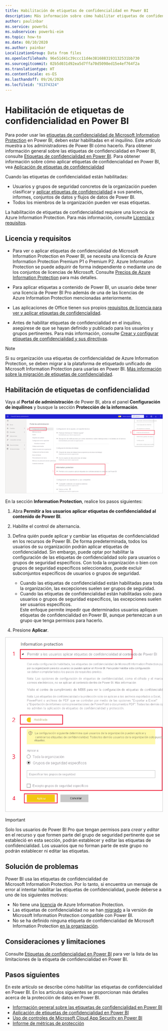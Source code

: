 ```yaml
---
title: Habilitación de etiquetas de confidencialidad en Power BI
description: Más información sobre cómo habilitar etiquetas de confidencialidad de datos en Power BI
author: paulinbar
ms.service: powerbi
ms.subservice: powerbi-eim
ms.topic: how-to
ms.date: 08/10/2020
ms.author: painbar
LocalizationGroup: Data from files
ms.openlocfilehash: 96e51d41c39ccc11d4e3816883193132531bb730
ms.sourcegitcommit: 02b5d031d92ea5d7ffa70d5098ed15e4ef764f2a
ms.translationtype: HT
ms.contentlocale: es-ES
ms.lasthandoff: 09/26/2020
ms.locfileid: "91374324"
---
```

# <a name="enable-sensitivity-labels-in-power-bi"></a>Habilitación de etiquetas de confidencialidad en Power BI

Para poder usar las [etiquetas de confidencialidad de Microsoft Information Protection](/microsoft-365/compliance/sensitivity-labels) en Power BI, deben estar habilitadas en el inquilino. Este artículo muestra a los administradores de Power BI cómo hacerlo. Para obtener información general sobre las etiquetas de confidencialidad en Power BI, consulte [Etiquetas de confidencialidad en Power BI](service-security-sensitivity-label-overview.md). Para obtener información sobre cómo aplicar etiquetas de confidencialidad en Power BI, vea [Aplicación de etiquetas de confidencialidad](./service-security-apply-data-sensitivity-labels.md) 

Cuando las etiquetas de confidencialidad están habilitadas:

* Usuarios y grupos de seguridad concretos de la organización pueden clasificar y [aplicar etiquetas de confidencialidad](./service-security-apply-data-sensitivity-labels.md) a sus paneles, informes, conjuntos de datos y flujos de datos de Power BI.
* Todos los miembros de la organización pueden ver esas etiquetas.

La habilitación de etiquetas de confidencialidad requiere una licencia de Azure Information Protection. Para más información, consulte [Licencia y requisitos](#licensing-and-requirements).

## <a name="licensing-and-requirements"></a>Licencia y requisitos

* Para ver o aplicar etiquetas de confidencialidad de Microsoft Information Protection en Power BI, se necesita una licencia de Azure Information Protection Premium P1 o Premium P2. Azure Information Protection se puede adquirir de forma independiente o mediante uno de los conjuntos de licencias de Microsoft. Consulte [Precios de Azure Information Protection](https://azure.microsoft.com/pricing/details/information-protection/) para más detalles.

* Para aplicar etiquetas a contenido de Power BI, un usuario debe tener una licencia de Power BI Pro además de una de las licencias de Azure Information Protection mencionadas anteriormente.

* Las aplicaciones de Office tienen sus propios [requisitos de licencia para ver y aplicar etiquetas de confidencialidad]( https://docs.microsoft.com/microsoft-365/compliance/get-started-with-sensitivity-labels#subscription-and-licensing-requirements-for-sensitivity-labels ).

* Antes de habilitar etiquetas de confidencialidad en el inquilino, asegúrese de que se hayan definido y publicado para los usuarios y grupos pertinentes. Para más información, consulte [Crear y configurar etiquetas de confidencialidad y sus directivas](/microsoft-365/compliance/create-sensitivity-labels).

>[!NOTE]
> Si su organización usa etiquetas de confidencialidad de Azure Information Protection, se deben migrar a la plataforma de etiquetado unificado de Microsoft Information Protection para usarlas en Power BI. [Más información sobre la migración de etiquetas de confidencialidad](/azure/information-protection/configure-policy-migrate-labels).

## <a name="enable-sensitivity-labels"></a>Habilitación de etiquetas de confidencialidad

Vaya al **Portal de administración** de Power BI, abra el panel **Configuración de inquilinos** y busque la sección **Protección de la información**.

![Búsqueda de la sección Information Protection](media/service-security-enable-data-sensitivity-labels/enable-data-sensitivity-labels-01.png)

En la sección **Information Protection**, realice los pasos siguientes:
1. Abra **Permitir a los usuarios aplicar etiquetas de confidencialidad al contenido de Power BI**.
1. Habilite el control de alternancia.
1. Defina quién puede aplicar y cambiar las etiquetas de confidencialidad en los recursos de Power BI. De forma predeterminada, todos los usuarios de su organización podrán aplicar etiquetas de confidencialidad. Sin embargo, puede optar por habilitar la configuración de las etiquetas de confidencialidad solo para usuarios o grupos de seguridad específicos. Con toda la organización o bien con grupos de seguridad específicos seleccionados, puede excluir subconjuntos específicos de usuarios o grupos de seguridad.
   
   * Cuando las etiquetas de confidencialidad están habilitadas para toda la organización, las excepciones suelen ser grupos de seguridad.
   * Cuando las etiquetas de confidencialidad están habilitadas solo para usuarios o grupos de seguridad específicos, las excepciones suelen ser usuarios específicos.  
    Este enfoque permite impedir que determinados usuarios apliquen etiquetas de confidencialidad en Power BI, aunque pertenezcan a un grupo que tenga permisos para hacerlo.

1. Presione **Aplicar**.

![Habilitación de etiquetas de confidencialidad](media/service-security-enable-data-sensitivity-labels/enable-data-sensitivity-labels-02.png)

> [!IMPORTANT]
> Solo los usuarios de Power BI Pro que tengan permisos para *crear* y *editar* en el recurso y que formen parte del grupo de seguridad pertinente que se estableció en esta sección, podrán establecer y editar las etiquetas de confidencialidad. Los usuarios que no forman parte de este grupo no podrán establecer ni editar las etiquetas.  

## <a name="troubleshooting"></a>Solución de problemas

Power BI usa las etiquetas de confidencialidad de Microsoft Information Protection. Por lo tanto, si encuentra un mensaje de error al intentar habilitar las etiquetas de confidencialidad, puede deberse a uno de los siguientes motivos:

* No tiene una [licencia](#licensing-and-requirements) de Azure Information Protection.
* Las etiquetas de confidencialidad no se han [migrado](#enable-sensitivity-labels) a la versión de Microsoft Information Protection compatible con Power BI.
* No se ha definido ninguna etiqueta de confidencialidad de Microsoft Information Protection [en la organización](#enable-sensitivity-labels).

## <a name="considerations-and-limitations"></a>Consideraciones y limitaciones

Consulte [Etiquetas de confidencialidad en Power BI](service-security-sensitivity-label-overview.md#limitations) para ver la lista de las limitaciones de la etiqueta de confidencialidad en Power BI.

## <a name="next-steps"></a>Pasos siguientes

En este artículo se describe cómo habilitar las etiquetas de confidencialidad en Power BI. En los artículos siguientes se proporcionan más detalles acerca de la protección de datos en Power BI. 

* [Información general sobre las etiquetas de confidencialidad en Power BI](service-security-sensitivity-label-overview.md)
* [Aplicación de etiquetas de confidencialidad en Power BI](./service-security-apply-data-sensitivity-labels.md)
* [Uso de controles de Microsoft Cloud App Security en Power BI](service-security-using-microsoft-cloud-app-security-controls.md)
* [Informe de métricas de protección](service-security-data-protection-metrics-report.md)